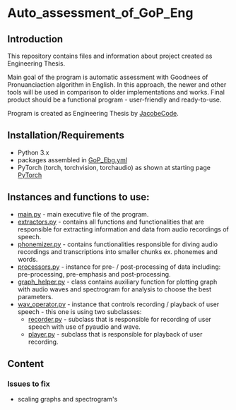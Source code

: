 # Auto_assessment_of_GoP_Eng

## Introduction
This repository contains files and information about project created as Engineering Thesis. 

Main goal of the program is automatic assessment with Goodnees of Pronuanciaction algorithm in English. In this approach, the newer and other tools will be used in comparison to older implementations and works. Final product should be a functional program - user-friendly and ready-to-use.

Program is created as Engineering Thesis by [JacobeCode](https://github.com/JacobeCode).

## Installation/Requirements

- Python 3.x
- packages assembled in [GoP_Ebg.yml](GoP_Eng.yml)
- PyTorch (torch, torchvision, torchaudio) as shown at starting page [PyTorch](https://pytorch.org/get-started/locally/)

## Instances and functions to use:

- [main.py](main.py) - main executive file of the program.
- [extractors.py](extractors.py) - contains all functions and functionalities that are responsible for extracting information and data from audio recordings of speech.
- [phonemizer.py](phonemizer.py) - contains functionalities responsible for diving audio recordings and transcriptions into smaller chunks ex. phonemes and words.
- [processors.py](processors.py) - instance for pre- / post-processing of data including: pre-processing, pre-emphasis and post-processing.
- [graph_helper.py](graph_helper.py) - class contains auxiliary function for plotting graph with audio waves and spectrogram for analysis to choose the best parameters.
- [wav_operator.py](wav_operator.py) - instance that controls recording / playback of user speech - this one is using two subclasses:
  - [recorder.py](recorder.py) - subclass that is responsible for recording of user speech with use of pyaudio and wave.
  - [player.py](player.py) - subclass that is responsible for playback of user recording.

## Content

### Issues to fix

- scaling graphs and spectrogram's